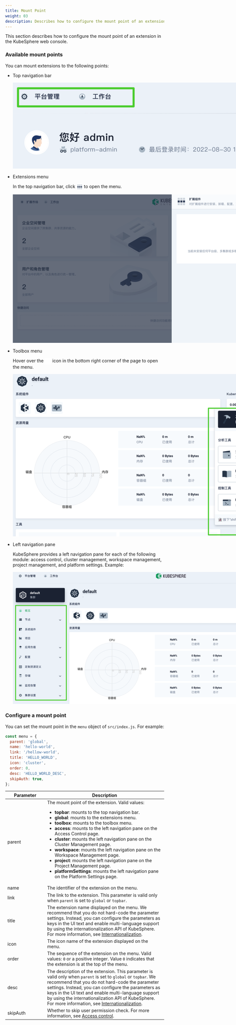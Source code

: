 ```yaml
---
title: Mount Point
weight: 03
description: Describes how to configure the mount point of an extension in the KubeSphere web console.
---
```


This section describes how to configure the mount point of an extension in the KubeSphere web console.

### Available mount points

You can mount extensions to the following points:

* Top navigation bar

  <img src="./top-menu.png" style="max-width: 1000px; margin: 0px" />

* Extensions menu

  In the top navigation bar, click <img src="./grid.svg" style="max-width: 20px; margin: 0px; display: inline; vertical-align: top"> to open the menu.

  <img src="./platform-menu.png" style="max-width: 1000px; margin: 0px" />

* Toolbox menu

  Hover over the <img src="./hammer.svg" style="max-width: 20px; margin: 0px; display: inline; vertical-align: top" /> icon in the bottom right corner of the page to open the menu.

  <img src="./toolbox-menu.png" style="max-width: 1000px; margin: 0px" />

* Left navigation pane

  KubeSphere provides a left navigation pane for each of the following module: access control, cluster management, workspace management, project management, and platform settings. Example:

  <img src="./navigation-menu.png" style="max-width: 1000px; margin: 0px" />

### Configure a mount point

You can set the mount point in the `menu` object of `src/index.js`. For example:

```javascript
const menu = { 
  parent: 'global',
  name: 'hello-world',
  link: '/hellow-world',
  title: 'HELLO_WORLD',
  icon: 'cluster',
  order: 0,
  desc: 'HELLO_WORLD_DESC',
  skipAuth: true,
};
```

<table>
  <colsgroup>
    <col style="width: 25%;">
    <col style="width: 75%;">
  </colsgroup>
  <thead>
    <tr>
      <th>Parameter</th>
      <th>Description</th>
    </tr>
  <thead>
  <tbody>
    <tr>
      <td>parent</td>
      <td>The mount point of the extension. Valid values:
        <ul>
          <li><strong>topbar</strong>: mounts to the top navigation bar.</li>
          <li><strong>global</strong>: mounts to the extensions menu.</li>
          <li><strong>toolbox</strong>: mounts to the toolbox menu.</li>
          <li><strong>access</strong>: mounts to the left navigation pane on the Access Control page.</li>
          <li><strong>cluster</strong>: mounts the left navigation pane on the Cluster Management page.</li>
          <li><strong>workspace</strong>: mounts the left navigation pane on the Workspace Management page.</li>
          <li><strong>project</strong>: mounts the left navigation pane on the Project Management page.</li>
          <li><strong>platformSettings</strong>: mounts the left navigation pane on the Platform Settings page.</li>
        </ul>
      </td>
    </tr>
    <tr>
      <td>name</td>
      <td>The identifier of the extension on the menu.</td>
    </tr>
    <tr>
      <td>link</td><td>The link to the extension. This parameter is valid only when <code>parent</code> is set to <code>global</code> or <code>topbar</code>.</td>
    </tr>
    <tr>
      <td>title</td><td>The extension name displayed on the menu. We recommend that you do not hard-code the parameter settings. Instead, you can configure the parameters as keys in the UI text and enable multi-language support by using the internationalization API of KubeSphere. For more information, see <a href="../internationalization">Internationalization</a>.</td>
    </tr>
    <tr>
      <td>icon</td><td>The icon name of the extension displayed on the menu. </td>
    </tr>
    <tr>
      <td>order</td><td>The sequence of the extension on the menu. Valid values: <code>0</code> or a positive integer. Value <code>0</code> indicates that the extension is at the top of the menu.</td>
    </tr>
    <tr>
      <td>desc</td><td>The description of the extension. This parameter is valid only when <code>parent</code> is set to <code>global</code> or <code>topbar</code>. We recommend that you do not hard-code the parameter settings. Instead, you can configure the parameters as keys in the UI text and enable multi-language support by using the internationalization API of KubeSphere. For more information, see <a href="../internationalization">Internationalization</a>.</td>
    </tr>
    <tr>
      <td>skipAuth</td><td>Whether to skip user permission check. For more information, see <a href="../access-control">Access control</a>.</td>
    </tr>
  </tbody>
</table>

